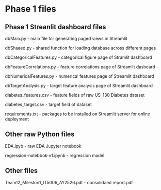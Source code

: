 # Phase 1 files 
## Phase 1 Streanlit dashboard files
dbMain.py - main file for generating paged views in Streamlit 

dbShaeed.py - shared function for loading database across different pages 

dbCategoricalFeatures.py - categorical figure page of Stramlit dashboard

dbFeatureCorrelations.py - feature correlations page of Streamlit dasboard

dbNumericalFeatures.py - numerical features page of Streamlit dashboard 

dbTargetAnalysis.py - target feature analysis page of Streamlit dashboard 

diabetes_features.csv - feature fields of raw US-130 Diabetes dataset 

diabetes_target.csv - target field of dataset 

requirements.txt - packages to be installed on Streamlit server for online deployment

## Other raw Python files
EDA.ipyb - raw EDA Jupyter notebook 

regression-notebbok-v1.ipynb - regression model

## Other files 
Team12_Mileston1_IT5006_AY2526.pdf - consolidaed report.pdf
